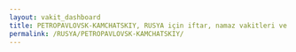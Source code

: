 ```yaml
---
layout: vakit_dashboard
title: PETROPAVLOVSK-KAMCHATSKIY, RUSYA için iftar, namaz vakitleri ve hava durumu - ilçe/eyalet seç
permalink: /RUSYA/PETROPAVLOVSK-KAMCHATSKIY/
---
```


<script type="text/javascript">
  var GLOBAL_COUNTRY = 'RUSYA';
  var GLOBAL_CITY = 'PETROPAVLOVSK-KAMCHATSKIY';
  var GLOBAL_STATE = '';
  var lat = 72;
  var lon = 21;
</script>
